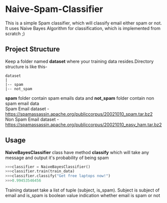 # Naive-Spam-Classifier
This is a simple Spam classifier, which will classify email either spam or not. It uses Naive Bayes Algorithm for classification, which is implemented from scratch ;)

## Project Structure
Keep a folder named **dataset** where your training data resides.Directory structure is like this-
```
dataset
|
|-- spam
|-- not_spam
```

**spam** folder contain spam emails data and **not_spam** folder contain non spam email data<br>
Spam Email dataset - https://spamassassin.apache.org/publiccorpus/20021010_spam.tar.bz2<br>
Non Spam Email dataset - https://spamassassin.apache.org/publiccorpus/20021010_easy_ham.tar.bz2

## Usage
**NaiveBayesClassifier** class have method **classify** which will take any message and output it's probability of being spam
``` python
>>>classifier = NaiveBayesClassifier()
>>>classifier.train(train_data)
>>>classifier.classify("Get free laptops now!")
>>>0.99453546456
```
Training dataset take a list of tuple (subject, is_spam). Subject is subject of email and is_spam is boolean value indication whether email is spam or not
